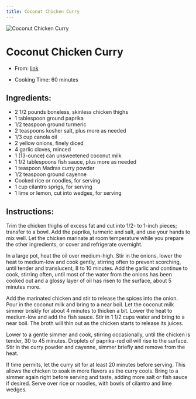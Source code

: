 ```yaml
---
title: Coconut Chicken Curry
---
```


![Coconut Chicken Curry](https://static01.nyt.com/images/2021/01/06/dining/04Cookbooksrex2-curry/merlin_181749069_bac75581-7b0e-4426-8d8b-1803663440fd-articleLarge.jpg)

# Coconut Chicken Curry

- From: [link](https://cooking.nytimes.com/recipes/1021760-coconut-chicken-curry)

- Cooking Time: 60 minutes

## Ingredients:

- 2 1/2 pounds boneless, skinless chicken thighs
- 1 tablespoon ground paprika
- 1/2 teaspoon ground turmeric
- 2 teaspoons kosher salt, plus more as needed
- 1/3 cup canola oil
- 2 yellow onions, finely diced
- 4 garlic cloves, minced
- 1 (13-ounce) can unsweetened coconut milk
- 1 1/2 tablespoons fish sauce, plus more as needed
- 1 teaspoon Madras curry powder
- 1/2 teaspoon ground cayenne
- Cooked rice or noodles, for serving
- 1 cup cilantro sprigs, for serving
- 1 lime or lemon, cut into wedges, for serving

## Instructions:

Trim the chicken thighs of excess fat and cut into 1/2- to 1-inch pieces; transfer to a bowl. Add the paprika, turmeric and salt, and use your hands to mix well. Let the chicken marinate at room temperature while you prepare the other ingredients, or cover and refrigerate overnight.

In a large pot, heat the oil over medium-high. Stir in the onions, lower the heat to medium-low and cook gently, stirring often to prevent scorching, until tender and translucent, 8 to 10 minutes. Add the garlic and continue to cook, stirring often, until most of the water from the onions has been cooked out and a glossy layer of oil has risen to the surface, about 5 minutes more.

Add the marinated chicken and stir to release the spices into the onion. Pour in the coconut milk and bring to a near boil. Let the coconut milk simmer briskly for about 4 minutes to thicken a bit. Lower the heat to medium-low and add the fish sauce. Stir in 1 1/2 cups water and bring to a near boil. The broth will thin out as the chicken starts to release its juices.

Lower to a gentle simmer and cook, stirring occasionally, until the chicken is tender, 30 to 45 minutes. Droplets of paprika-red oil will rise to the surface. Stir in the curry powder and cayenne, simmer briefly and remove from the heat.

If time permits, let the curry sit for at least 20 minutes before serving. This allows the chicken to soak in more flavors as the curry cools. Bring to a simmer again right before serving and taste, adding more salt or fish sauce if desired. Serve over rice or noodles, with bowls of cilantro and lime wedges.
